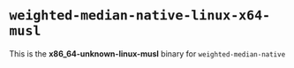 # `weighted-median-native-linux-x64-musl`

This is the **x86_64-unknown-linux-musl** binary for `weighted-median-native`
